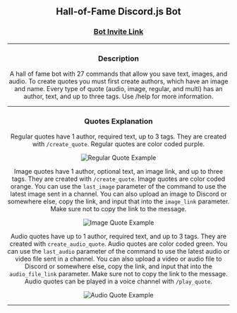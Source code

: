 <div align="center">
  
  ## Hall-of-Fame Discord.js Bot

  ### [Bot Invite Link](https://discord.com/api/oauth2/authorize?client_id=973042179033415690&permissions=423054793728&scope=bot%20applications.commands)
  <hr class="rounded">
  
  ### Description
  A hall of fame bot with 27 commands that allow you save text, images, and audio. To create quotes you must first create authors, which have an image and name. Every type of quote (audio, image, regular, and multi) has an author, text, and up to three tags. Use /help for more information.
  <hr class="rounded">
  
  ### Quotes Explanation
  Regular quotes have 1 author, required text, up to 3 tags. They are created with `/create_quote`. Regular quotes are color coded purple.
  
  ![Regular Quote Example](https://user-images.githubusercontent.com/102398620/208325071-f52e439d-d5d1-4675-aec1-2b1677e4e057.png)
  
  Image quotes have 1 author, optional text, an image link, and up to three tags. They are created with `/create_quote`. Image quotes are color coded orange. You can use the `last_image` parameter of the command to use the latest image sent in a channel. You can also upload an image to Discord or somewhere else, copy the link, and input that into the `image_link` parameter. Make sure not to copy the link to the message.
  
  ![Image Quote Example](https://user-images.githubusercontent.com/102398620/208360776-2ae6bcd5-e76e-4094-aa26-e1e8bdfec0ff.png)
  
  Audio quotes have up to 1 author, required text, and up to 3 tags. They are created with `create_audio_quote`. Audio quotes are color coded green. You can use the `last_audio` parameter of the command to use the latest audio or video file sent in a channel. You can also upload a video or audio file to Discord or somewhere else, copy the link, and input that into the `audio_file_link` parameter. Make sure not to copy the link to the message. Audio quotes can be played in a voice channel with `/play_quote`.

  ![Audio Quote Example](https://user-images.githubusercontent.com/102398620/208362032-7c6ca16e-8d13-43fd-a271-f7eb60cf9621.png)
  <hr class="rounded">
</div>
